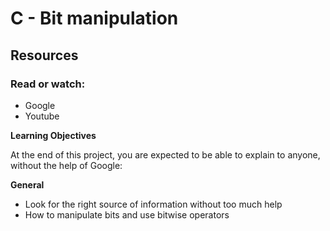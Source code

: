# C - Bit manipulation

## Resources
### Read or watch:

 * Google
 * Youtube

**Learning Objectives**

At the end of this project, you are expected to be able to explain to anyone, without the help of Google:

**General**

 * Look for the right source of information without too much help
 * How to manipulate bits and use bitwise operators
